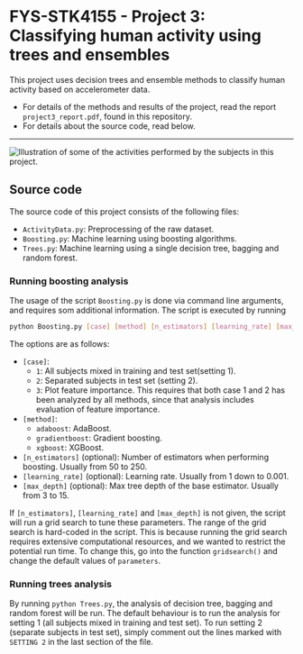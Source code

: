 # FYS-STK4155 - Project 3: Classifying human activity using trees and ensembles

This project uses decision trees and ensemble methods to classify human
activity based on accelerometer data. 

- For details of the methods and results of the project, read the report
  `project3_report.pdf`, found in this repository.
- For details about the source code, read below.

---

![Illustration of some of the activities performed by the subjects in this
project.](har-mario-figure.png)

## Source code

The source code of this project consists of the following files:

- `ActivityData.py`: Preprocessing of the raw dataset.
- `Boosting.py`: Machine learning using boosting algorithms.
- `Trees.py`: Machine learning using a single decision tree, bagging and random
  forest.


### Running boosting analysis

The usage of the script `Boosting.py` is done via command line arguments, and
requires som additional information. The script is executed by running 

```sh
python Boosting.py [case] [method] [n_estimators] [learning_rate] [max_depth]
```

The options are as follows:

- `[case]`:
    - `1`: All subjects mixed in training and test set(setting 1).
    - `2`: Separated subjects in test set (setting 2).
    - `3`: Plot feature importance. This requires that both case 1 and 2 has been
      analyzed by all methods, since that analysis includes evaluation of
      feature importance.
- `[method]`:
    - `adaboost`: AdaBoost.
    - `gradientboost`: Gradient boosting.
    - `xgboost`: XGBoost.
- `[n_estimators]` (optional): Number of estimators when performing boosting. Usually
  from 50 to 250.
- `[learning_rate]` (optional): Learning rate. Usually from 1 down to 0.001.
- `[max_depth]` (optional): Max tree depth of the base estimator. Usually from 3 to 15.

If `[n_estimators]`, `[learning_rate]` and `[max_depth]` is not given, the
script will run a grid search to tune these parameters. The range of the grid
search is hard-coded in the script. This is because running the grid search requires
extensive computational resources, and we wanted to restrict the potential run
time. To change this, go into the function `gridsearch()` and change the
default values of `parameters`.

### Running trees analysis

By running `python Trees.py`, the analysis of decision tree, bagging and random
forest will be run. The default behaviour is to run the analysis for setting 1
(all subjects mixed in training and test set). To run setting 2 (separate
subjects in test set), simply comment out the lines marked with `SETTING 2` in
the last section of the file.


